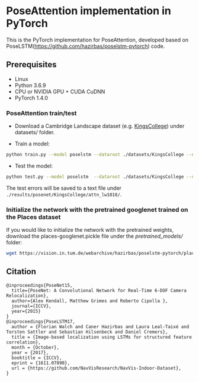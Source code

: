 # PoseAttention implementation in PyTorch
This is the PyTorch implementation for PoseAttention, developed based on PoseLSTM(https://github.com/hazirbas/poselstm-pytorch) code.

## Prerequisites
- Linux
- Python 3.6.9
- CPU or NVIDIA GPU + CUDA CuDNN
- PyTorch 1.4.0

### PoseAttention train/test
- Download a Cambridge Landscape dataset (e.g. [KingsCollege](http://mi.eng.cam.ac.uk/projects/relocalisation/#dataset)) under datasets/ folder.

- Train a model:
```bash
python train.py --model poselstm --dataroot ./datasets/KingsCollege --name posenet/KingsCollege/attn_lw1018 --gpu 0 --learn_weight --niter 2000 --save_epoch_freq 1 
```

- Test the model:
```bash
python test.py --model poselstm  --dataroot ./datasets/KingsCollege --name posenet/KingsCollege/attn_lw1018 --gpu 0
```
The test errors will be saved to a text file under `./results/posenet/KingsCollege/attn_lw1018/`.

### Initialize the network with the pretrained googlenet trained on the Places dataset
If you would like to initialize the network with the pretrained weights, download the places-googlenet.pickle file under the *pretrained_models/* folder:
``` bash
wget https://vision.in.tum.de/webarchive/hazirbas/poselstm-pytorch/places-googlenet.pickle
```

## Citation
```
@inproceedings{PoseNet15,
  title={PoseNet: A Convolutional Network for Real-Time 6-DOF Camera Relocalization},
  author={Alex Kendall, Matthew Grimes and Roberto Cipolla },
  journal={ICCV},
  year={2015}
}
@inproceedings{PoseLSTM17,
  author = {Florian Walch and Caner Hazirbas and Laura Leal-Taixé and Torsten Sattler and Sebastian Hilsenbeck and Daniel Cremers},
  title = {Image-based localization using LSTMs for structured feature correlation},
  month = {October},
  year = {2017},
  booktitle = {ICCV},
  eprint = {1611.07890},
  url = {https://github.com/NavVisResearch/NavVis-Indoor-Dataset},
}